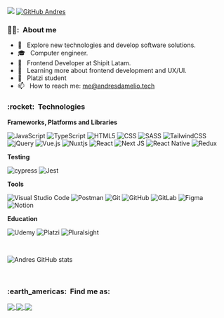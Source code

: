 
![](https://komarev.com/ghpvc/?username=andresdamelio&color=006bed)
[![GitHub Andres]( https://img.shields.io/github/followers/andresdamelio?label=follow&style=social)](https://github.com/andresdamelio)

<h3> 👨‍💻: &nbsp;About me </h3>

- 🤔 &nbsp; Explore new technologies and develop software solutions.
- 🎓 &nbsp; Computer engineer.
- 💼 &nbsp; Frontend Developer at Shipit Latam.
- 🌱 &nbsp; Learning more about frontend development and UX/UI.
- 💚 &nbsp; Platzi student
- 📫 &nbsp; How to reach me: me@andresdamelio.tech

<h3> :rocket: &nbsp;Technologies </h3>

**Frameworks, Platforms and Libraries**

  ![JavaScript](https://img.shields.io/badge/javascript-%23323330.svg?style=flag&logo=javascript&logoColor=%23F7DF1E)
  ![TypeScript](https://img.shields.io/badge/typescript-%23007ACC.svg?style=flat&logo=typescript&logoColor=white)
  ![HTML5](https://img.shields.io/badge/-HTML5-333333?style=flat&logo=HTML5)
  ![CSS](https://img.shields.io/badge/-CSS-333333?style=flat&logo=CSS3&logoColor=1572B6)
  ![SASS](https://img.shields.io/badge/SASS-hotpink.svg?style=flat&logo=SASS&logoColor=white)
  ![TailwindCSS](https://img.shields.io/badge/tailwindcss-%2338B2AC.svg?style=flat&logo=tailwind-css&logoColor=white)
  ![jQuery](https://img.shields.io/badge/jquery-%230769AD.svg?style=flat&logo=jquery&logoColor=white)
  ![Vue.js](https://img.shields.io/badge/vuejs-%2335495e.svg?style=flat&logo=vuedotjs&logoColor=%234FC08D)
  ![Nuxtjs](https://img.shields.io/badge/Nuxt-002E3B?style=flat&logo=nuxtdotjs&logoColor=#00DC82)
  ![React](https://img.shields.io/badge/-React-333333?style=flat&logo=react)
  ![Next JS](https://img.shields.io/badge/Next-black?style=flat&logo=next.js&logoColor=white)
  ![React Native](https://img.shields.io/badge/-React%20Native-333333?style=flat&logo=react)
  ![Redux](https://img.shields.io/badge/redux-%23593d88.svg?style=flat&logo=redux&logoColor=white)
 
**Testing**

![cypress](https://img.shields.io/badge/-cypress-%23E5E5E5?style=flat&logo=cypress&logoColor=058a5e)
![Jest](https://img.shields.io/badge/-jest-%23C21325?style=flat&logo=jest&logoColor=white)


**Tools**

  ![Visual Studio Code](https://img.shields.io/badge/Visual%20Studio%20Code-0078d7.svg?style=flat&logo=visual-studio-code&logoColor=white)
  ![Postman](https://img.shields.io/badge/Postman-FF6C37?style=flat&logo=postman&logoColor=white)
  ![Git](https://img.shields.io/badge/git-%23F05033.svg?style=flat&logo=git&logoColor=white)
  ![GitHub](https://img.shields.io/badge/github-%23121011.svg?style=flat&logo=github&logoColor=white)
  ![GitLab](https://img.shields.io/badge/gitlab-%23181717.svg?style=flat&logo=gitlab&logoColor=white)
  ![Figma](https://img.shields.io/badge/figma-%23F24E1E.svg?style=flat&logo=figma&logoColor=white)
  ![Notion](https://img.shields.io/badge/Notion-%23000000.svg?style=flat&logo=notion&logoColor=white)
  
**Education**

![Udemy](https://img.shields.io/badge/Udemy-A435F0?style=flat&logo=Udemy&logoColor=white)
![Platzi](https://img.shields.io/badge/platzi-98ca3f?style=flat&logo=Platzi&logoColor=white)
![Pluralsight](https://img.shields.io/badge/Pluralsight-EE3057?style=flat&logo=pluralsight&logoColor=white)

<br/>

![Andres GitHub stats](https://github-readme-stats-andresdamelio.vercel.app/api?username=andresdamelio&show_icons=true&count_private=true&theme=tokyonight&title_color=f2f2f2&icon_color=ecd748&text_color=b9a0da)

<br/>

<h3> :earth_americas: &nbsp;Find me as: </h3> 

<p>
  <a href="https://andresdamelio.tech/sobre-mi">
    <img
      align="center"
      src="https://img.shields.io/badge/Website-1C1C1C?style=for-the-badge&logo=CodersRank&logoColor=fabf2b"
    />
  </a>
  <a href="https://twitter.com/andres_damelio">
    <img
      align="center"
      src="https://img.shields.io/badge/Twitter-1C1C1C?style=for-the-badge&logo=twitter&logoColor=fabf2b"
    />
  </a>
  <a href="https://www.linkedin.com/in/andresdamelio/">
    <img
         align="center"
         src="https://img.shields.io/badge/LinkedIn-1C1C1C?style=for-the-badge&logo=linkedin&logoColor=fabf2b"
  </a>
</p>
